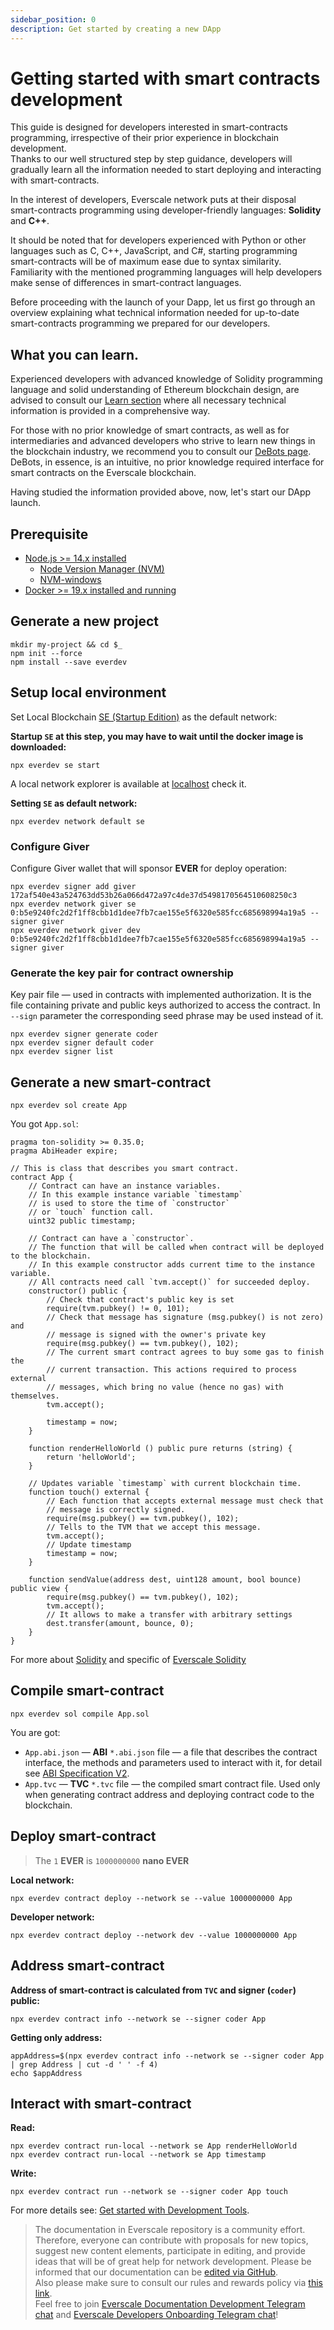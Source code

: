 ```yaml
---
sidebar_position: 0
description: Get started by creating a new DApp
---
```


# Getting started with smart contracts development
  
This guide is designed for developers interested in smart-contracts programming, irrespective of their prior experience in blockchain development.  
Thanks to our well structured step by step guidance, developers will gradually learn all the information needed to start deploying and interacting with smart-contracts. 

In the interest of developers, Everscale network puts at their disposal smart-contracts programming using developer-friendly languages: **Solidity** and **C++**.

It should be noted that for developers experienced with Python or other languages such as C, C++, JavaScript, and C#, starting programming smart-contracts will be of maximum ease due to syntax similarity.  
Familiarity with the mentioned programming languages will help developers make sense of differences in smart-contract languages.

Before proceeding with the launch of your Dapp, let us first go through an overview explaining what technical information needed for up-to-date smart-contracts programming we prepared for our developers.

## What you can learn.

Experienced developers with advanced knowledge of Solidity programming language and solid understanding of Ethereum blockchain design, are advised to consult our [Learn section](../../learn/) where all necessary technical information is provided in a comprehensive way. 

For those with no prior knowledge of smart contracts, as well as for intermediaries and advanced developers who strive to learn new things in the blockchain industry, we recommend you to consult our [DeBots page](debots/getting-started.md).  
DeBots, in essence, is an intuitive, no prior knowledge required interface for smart contracts on the Everscale blockchain.

Having studied the information provided above, now, let's start our DApp launch.

## Prerequisite

- [Node.js >= 14.x installed](https://nodejs.org)
  - [Node Version Manager (NVM)](https://github.com/nvm-sh/nvm)
  - [NVM-windows](https://github.com/coreybutler/nvm-windows)
- [Docker >= 19.x installed and running](https://docs.docker.com/desktop/#download-and-install)

## Generate a new project

```shell
mkdir my-project && cd $_
npm init --force
npm install --save everdev
```

## Setup local environment

Set Local Blockchain [SE (Startup Edition)](https://github.com/tonlabs/tonos-se) as the default network:

**Startup `SE` at this step, you may have to wait until the docker image is downloaded:**
```shell
npx everdev se start
```

A local network explorer is available at [localhost](http://localhost) check it.

**Setting `SE` as default network:** 
```shell
npx everdev network default se
```

### Configure Giver

Configure Giver wallet that will sponsor **EVER** for deploy operation:

```shell
npx everdev signer add giver 172af540e43a524763dd53b26a066d472a97c4de37d5498170564510608250c3
npx everdev network giver se 0:b5e9240fc2d2f1ff8cbb1d1dee7fb7cae155e5f6320e585fcc685698994a19a5 --signer giver
npx everdev network giver dev 0:b5e9240fc2d2f1ff8cbb1d1dee7fb7cae155e5f6320e585fcc685698994a19a5 --signer giver
```

### Generate the key pair for contract ownership

Key pair file — used in contracts with implemented authorization. It is the file containing private and public keys authorized to access the contract. In `--sign` parameter the corresponding seed phrase may be used instead of it.

```shell
npx everdev signer generate coder
npx everdev signer default coder
npx everdev signer list 
```

## Generate a new smart-contract

```shell
npx everdev sol create App
```

You got `App.sol`:

```solidity
pragma ton-solidity >= 0.35.0;
pragma AbiHeader expire;

// This is class that describes you smart contract.
contract App {
    // Contract can have an instance variables.
    // In this example instance variable `timestamp`
    // is used to store the time of `constructor`
    // or `touch` function call.
    uint32 public timestamp;

    // Contract can have a `constructor`. 
    // The function that will be called when contract will be deployed to the blockchain.
    // In this example constructor adds current time to the instance variable.
    // All contracts need call `tvm.accept()` for succeeded deploy.
    constructor() public {
        // Check that contract's public key is set
        require(tvm.pubkey() != 0, 101);
        // Check that message has signature (msg.pubkey() is not zero) and
        // message is signed with the owner's private key
        require(msg.pubkey() == tvm.pubkey(), 102);
        // The current smart contract agrees to buy some gas to finish the
        // current transaction. This actions required to process external
        // messages, which bring no value (hence no gas) with themselves.
        tvm.accept();

        timestamp = now;
    }

    function renderHelloWorld () public pure returns (string) {
        return 'helloWorld';
    }

    // Updates variable `timestamp` with current blockchain time.
    function touch() external {
        // Each function that accepts external message must check that
        // message is correctly signed.
        require(msg.pubkey() == tvm.pubkey(), 102);
        // Tells to the TVM that we accept this message.
        tvm.accept();
        // Update timestamp
        timestamp = now;
    }

    function sendValue(address dest, uint128 amount, bool bounce) public view {
        require(msg.pubkey() == tvm.pubkey(), 102);
        tvm.accept();
        // It allows to make a transfer with arbitrary settings
        dest.transfer(amount, bounce, 0);
    }
}
```

For more about [Solidity](https://docs.soliditylang.org/en/v0.8.10/structure-of-a-contract.html) and specific of [Everscale Solidity](https://github.com/tonlabs/TON-Solidity-Compiler/blob/master/API.md)

## Compile smart-contract

```shell
npx everdev sol compile App.sol
```

You are got:

- `App.abi.json` — **ABI** `*.abi.json` file — a file that describes the contract interface, the methods and parameters used to interact with it, for detail see [ABI Specification V2](https://docs.ton.dev/86757ecb2/p/40ba94-abi-specification-v2).
- `App.tvc` — **TVC** `*.tvc` file — the compiled smart contract file. Used only when generating contract address and deploying contract code to the blockchain.

## Deploy smart-contract

> The `1` **EVER** is `1000000000` **nano EVER**

**Local network:**
```shell
npx everdev contract deploy --network se --value 1000000000 App
```

**Developer network:**
```shell
npx everdev contract deploy --network dev --value 1000000000 App
```

## Address smart-contract

**Address of smart-contract is calculated from `TVC` and signer (`coder`) public:**
```shell
npx everdev contract info --network se --signer coder App
```

**Getting only address:**
```shell
appAddress=$(npx everdev contract info --network se --signer coder App | grep Address | cut -d ' ' -f 4)
echo $appAddress
```

## Interact with smart-contract

**Read:**
```shell
npx everdev contract run-local --network se App renderHelloWorld
npx everdev contract run-local --network se App timestamp
```

**Write:**
```shell
npx everdev contract run --network se --signer coder App touch
```

For more details see: [Get started with Development Tools](../../develop/api-tools/everdev/guides/quick-start.md).

>  The documentation in Everscale repository is a community effort. Therefore, everyone can contribute with proposals for new topics, suggest new content elements, participate in editing, and provide ideas that will be of great help for network development.
Please be informed that our documentation can be [edited via GitHub](https://github.com/everscale-org/docs/issues).  
  Also please make sure to consult our rules and rewards policy via [this link](https://docs.everscale.network/contribute/hot-streams/documentations).  
  Feel free to join [Everscale Documentation Development Telegram chat](https://t.me/+C2IpQXWZtCwxYzEy) and [Everscale Developers Onboarding Telegram chat](https://t.me/+Vca1Gs6uPzIyNWVi)!
